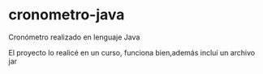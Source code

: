 # cronometro-java

Cronómetro realizado en lenguaje Java

El proyecto lo realicé en un curso, funciona bien,además incluí un archivo jar
